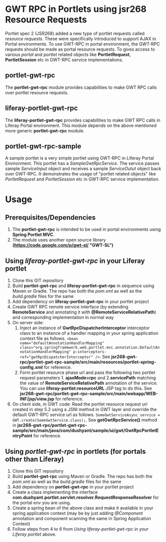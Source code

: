 GWT RPC in Portlets using jsr268 Resource Requests
========
Portlet spec 2 (JSR268) added a new type of portlet requests called _resource requests_. These were specifically introduced to support AJAX in Portal environments. To use GWT-RPC in portal environment, the GWT-RPC requests should be made as portal resource requests. To gives access to various _portal_ and _portlet_ related objects like **PortletRequest**, **PortletSession** etc in GWT-RPC service implementations.

portlet-gwt-rpc
--------
The **portlet-gwt-rpc** module provides capabilities to make GWT RPC calls over portlet resource requests. 

liferay-portlet-gwt-rpc
--------
The **liferay-portlet-gwt-rpc** provides capabilities to make GWT RPC calls in Liferay Portal environment. This module depends on the above mentioned more generic **portlet-gwt-rpc** module.

portlet-gwt-rpc-sample
--------
A sample portlet is a very simple portlet using GWT-RPC in Liferay Portal Environment. This portlet has a _SampleGwtRpcService_. The service passes sample _ServiceInput_ object and receives a sample _ServiceOutut_ object back over GWT-RPC. It demonstrates the usage of "portlet related objects" like _PortletRequest_ and _PortletSession_ etc in GWT-RPC service implementation.  

Usage
========

Prerequisites/Dependencies
--------
1. The **portlet-gwt-rpc** is intended to be used in portal environments using **Spring Portlet  MVC**. 
2. The module uses another open source library **(https://code.google.com/p/gwt-sl/ "GWT-SL")**

Using _liferay-portlet-gwt-rpc_ in your Liferay portlet
--------
1. Clone this GIT repository
2. Build **portlet-gwt-rpc** and **liferay-portlet-gwt-rpc** in sequence using Maven or Gradle. The repo has both the _pom.xml_ as well as the _build.gradle_ files for the same
3. Add dependency on **liferay-portlet-gwt-rpc** in your portlet project
4. Create GWT RPC remote service interface (by extending **RemoteService** and annotating it with **@RemoteServiceRelativePath**) and corresponding implementation in normal way
5. On server side:
	1. Inject an instance of **GwtRpcDispatcherInterceptor** interceptor class to an instance of a handler mapping in your spring application context file as follows. `<bean name="defaultAnnotationHandlerMapping" class="org.springframework.web.portlet.mvc.annotation.DefaultAnnotationHandlerMapping" p:interceptors-ref="gwtRpcDispatcherInterceptor" />`. See **jsr268-gwt-rpc/portlet-gwt-rpc-sample/src/main/resources/portlet-spring-config.xml** for reference.
	2. Form portlet resource phase url and pass the following two portlet request parameters 1. **ajaxMode=rpc** and 2.**servicePath** matching the value of **RemoteServiceRelativePath** annotation of the service. You can use **liferay-portlet:resourceURL** JSP tag to do this. See **jsr268-gwt-rpc/portlet-gwt-rpc-sample/src/main/webapp/WEB-INF/jsp/view.jsp** for reference.
6. On client side, in GWT code:
Read the portlet resource request url created in step 5.2 using a JSNI method in GWT layer and override the default GWT-RPC service url as follows. `SomeGwtServiceAsync service = GWT.create(SomeGwtService.class);`. See **getGwtRpcService()** method in **jsr268-gwt-rpc/portlet-gwt-rpc-sample/src/main/java/com/dushyant/sample/ui/gwt/GwtRpcPortletEntryPoint** for reference.

Using _portlet-gwt-rpc_ in portlets (for portals other than Liferay)
--------
1. Clone this GIT repository
2. Build **portlet-gwt-rpc** using Maven or Gradle. The repo has both the _pom.xml_ as well as the _build.gradle_ files for the same
3. Add dependency on **portlet-gwt-rpc** in your portlet project
4. Create a class implementing the interface **com.dushyant.portlet.servlet.resolver.RequestResponseResolver** for the portal env you are using.
5. Create a spring bean of the above class and make it available in your spring application context (may be by just adding _@Component_ annotation and component scanning the same in Spring Application Context)
6. Follow steps from 4 to 6 from _Using _liferay-portlet-gwt-rpc_ in your Liferay portlet_ above.

